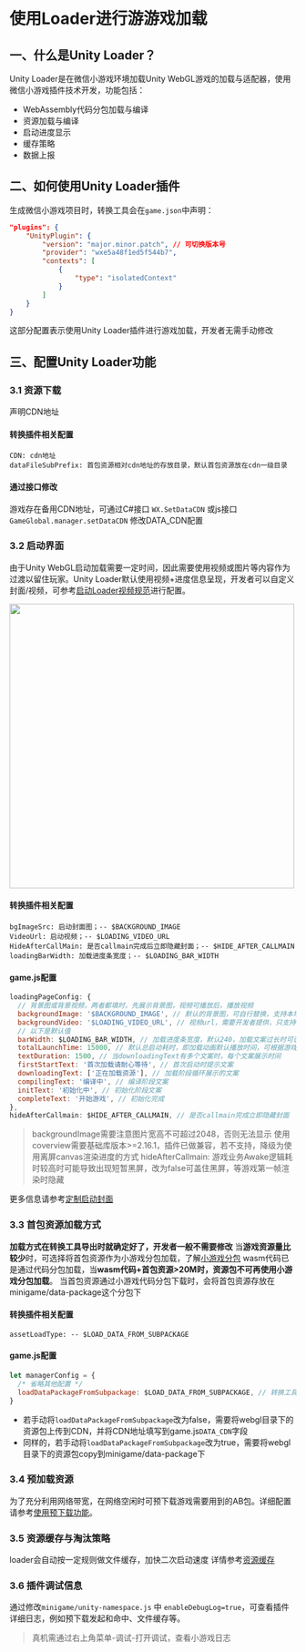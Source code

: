 # 使用Loader进行游游戏加载

## 一、什么是Unity Loader？
Unity Loader是在微信小游戏环境加载Unity WebGL游戏的加载与适配器，使用微信小游戏插件技术开发，功能包括：
- WebAssembly代码分包加载与编译
- 资源加载与编译
- 启动进度显示
- 缓存策略
- 数据上报

## 二、如何使用Unity Loader插件
生成微信小游戏项目时，转换工具会在`game.json`中声明：
```json
"plugins": {
    "UnityPlugin": {
        "version": "major.minor.patch", // 可切换版本号
        "provider": "wxe5a48f1ed5f544b7",
        "contexts": [
            {
                "type": "isolatedContext"
            }
        ]
    }
}
```
这部分配置表示使用Unity Loader插件进行游戏加载，开发者无需手动修改

## 三、配置Unity Loader功能
### 3.1 资源下载
声明CDN地址
#### 转换插件相关配置

```
CDN: cdn地址
dataFileSubPrefix: 首包资源相对cdn地址的存放目录，默认首包资源放在cdn一级目录
```

#### 通过接口修改
游戏存在备用CDN地址，可通过C#接口 `WX.SetDataCDN` 或js接口 `GameGlobal.manager.setDataCDN` 修改DATA_CDN配置

### 3.2 启动界面
由于Unity WebGL启动加载需要一定时间，因此需要使用视频或图片等内容作为过渡以留住玩家。Unity Loader默认使用视频+进度信息呈现，开发者可以自定义封面/视频，可参考[启动Loader视频规范](video.md)进行配置。
  
<img src="../image/coverview_loading.png" height="500"/>

#### 转换插件相关配置
```
bgImageSrc: 启动封面图；-- $BACKGROUND_IMAGE
VideoUrl: 启动视频；-- $LOADING_VIDEO_URL
HideAfterCallMain: 是否callmain完成后立即隐藏封面；-- $HIDE_AFTER_CALLMAIN
loadingBarWidth: 加载进度条宽度；-- $LOADING_BAR_WIDTH
```

#### game.js配置
```js
loadingPageConfig: {
  // 背景图或背景视频，两者都填时，先展示背景图，视频可播放后，播放视频
  backgroundImage: '$BACKGROUND_IMAGE', // 默认的背景图，可自行替换，支持本地图片和网络图片
  backgroundVideo: '$LOADING_VIDEO_URL', // 视频url，需要开发者提供，只支持网络url
  // 以下是默认值
  barWidth: $LOADING_BAR_WIDTH, // 加载进度条宽度，默认240，加载文案过长时可设置
  totalLaunchTime: 15000, // 默认总启动耗时，即加载动画默认播放时间，可根据游戏实际情况进行调整
  textDuration: 1500, // 当downloadingText有多个文案时，每个文案展示时间
  firstStartText: '首次加载请耐心等待', // 首次启动时提示文案
  downloadingText: ['正在加载资源'], // 加载阶段循环展示的文案
  compilingText: '编译中', // 编译阶段文案
  initText: '初始化中', // 初始化阶段文案
  completeText: '开始游戏', // 初始化完成
},
hideAfterCallmain: $HIDE_AFTER_CALLMAIN, // 是否callmain完成立即隐藏封面
```
> backgroundImage需要注意图片宽高不可超过2048，否则无法显示
> 使用coverview需要基础库版本>=2.16.1，插件已做兼容，若不支持，降级为使用离屏canvas渲染进度的方式
> hideAfterCallmain: 游戏业务Awake逻辑耗时较高时可能导致出现短暂黑屏，改为false可盖住黑屏，等游戏第一帧渲染时隐藏

更多信息请参考[定制启动封面](CustomLoading.md)

### 3.3 首包资源加载方式
**加载方式在转换工具导出时就确定好了，开发者一般不需要修改**
当**游戏资源量比较少**时，可选择将首包资源作为小游戏分包加载，了解[小游戏分包](https://developers.weixin.qq.com/minigame/dev/guide/base-ability/sub-packages.html)
wasm代码已是通过代码分包加载，当**wasm代码+首包资源>20M时，资源包不可再使用小游戏分包加载**。
当首包资源通过小游戏代码分包下载时，会将首包资源存放在minigame/data-package这个分包下

#### 转换插件相关配置
```
assetLoadType: -- $LOAD_DATA_FROM_SUBPACKAGE
```

#### game.js配置
```js
let managerConfig = {
  /* 省略其他配置 */
  loadDataPackageFromSubpackage: $LOAD_DATA_FROM_SUBPACKAGE, // 转换工具自动替换
}
```
- 若手动将`loadDataPackageFromSubpackage`改为false，需要将webgl目录下的资源包上传到CDN，并将CDN地址填写到game.js`DATA_CDN`字段
- 同样的，若手动将`loadDataPackageFromSubpackage`改为true，需要将webgl目录下的资源包copy到minigame/data-package下

### 3.4 预加载资源
为了充分利用网络带宽，在网络空闲时可预下载游戏需要用到的AB包。详细配置请参考[使用预下载功能](UsingPreload.md)。

### 3.5 资源缓存与淘汰策略
loader会自动按一定规则做文件缓存，加快二次启动速度
详情参考[资源缓存](FileCache.md)

### 3.6 插件调试信息
通过修改`minigame/unity-namespace.js` 中 `enableDebugLog=true`，可查看插件详细日志，例如预下载发起和命中、文件缓存等。

> 真机需通过右上角菜单-调试-打开调试，查看小游戏日志
